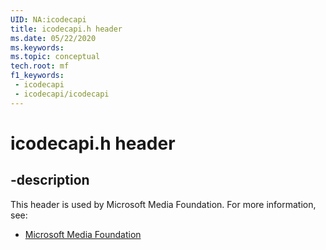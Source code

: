 ```yaml
---
UID: NA:icodecapi
title: icodecapi.h header
ms.date: 05/22/2020
ms.keywords: 
ms.topic: conceptual
tech.root: mf
f1_keywords:
 - icodecapi
 - icodecapi/icodecapi
---
```


# icodecapi.h header


## -description

This header is used by Microsoft Media Foundation. For more information, see:

- [Microsoft Media Foundation](../_mf/index.md)

